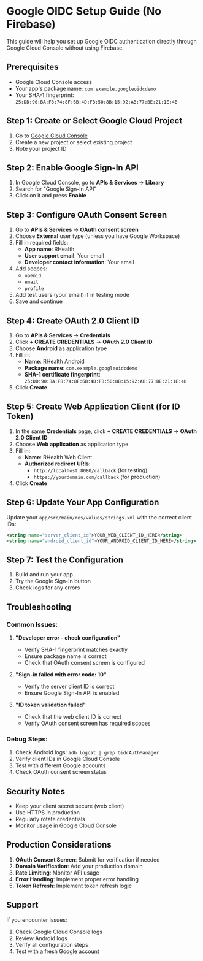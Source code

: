 # Google OIDC Setup Guide (No Firebase)

This guide will help you set up Google OIDC authentication directly through Google Cloud Console without using Firebase.

## Prerequisites

- Google Cloud Console access
- Your app's package name: `com.example.googleoidcdemo`
- Your SHA-1 fingerprint: `25:DD:90:BA:F8:74:8F:6B:4D:FB:50:8B:15:92:AB:77:BE:21:1E:4B`

## Step 1: Create or Select Google Cloud Project

1. Go to [Google Cloud Console](https://console.cloud.google.com/)
2. Create a new project or select existing project
3. Note your project ID

## Step 2: Enable Google Sign-In API

1. In Google Cloud Console, go to **APIs & Services** → **Library**
2. Search for "Google Sign-In API"
3. Click on it and press **Enable**

## Step 3: Configure OAuth Consent Screen

1. Go to **APIs & Services** → **OAuth consent screen**
2. Choose **External** user type (unless you have Google Workspace)
3. Fill in required fields:
   - **App name**: RHealth
   - **User support email**: Your email
   - **Developer contact information**: Your email
4. Add scopes:
   - `openid`
   - `email`
   - `profile`
5. Add test users (your email) if in testing mode
6. Save and continue

## Step 4: Create OAuth 2.0 Client ID

1. Go to **APIs & Services** → **Credentials**
2. Click **+ CREATE CREDENTIALS** → **OAuth 2.0 Client ID**
3. Choose **Android** as application type
4. Fill in:
   - **Name**: RHealth Android
   - **Package name**: `com.example.googleoidcdemo`
   - **SHA-1 certificate fingerprint**: `25:DD:90:BA:F8:74:8F:6B:4D:FB:50:8B:15:92:AB:77:BE:21:1E:4B`
5. Click **Create**

## Step 5: Create Web Application Client (for ID Token)

1. In the same **Credentials** page, click **+ CREATE CREDENTIALS** → **OAuth 2.0 Client ID**
2. Choose **Web application** as application type
3. Fill in:
   - **Name**: RHealth Web Client
   - **Authorized redirect URIs**: 
     - `http://localhost:8080/callback` (for testing)
     - `https://yourdomain.com/callback` (for production)
4. Click **Create**

## Step 6: Update Your App Configuration

Update your `app/src/main/res/values/strings.xml` with the correct client IDs:

```xml
<string name="server_client_id">YOUR_WEB_CLIENT_ID_HERE</string>
<string name="android_client_id">YOUR_ANDROID_CLIENT_ID_HERE</string>
```

## Step 7: Test the Configuration

1. Build and run your app
2. Try the Google Sign-In button
3. Check logs for any errors

## Troubleshooting

### Common Issues:

1. **"Developer error - check configuration"**
   - Verify SHA-1 fingerprint matches exactly
   - Ensure package name is correct
   - Check that OAuth consent screen is configured

2. **"Sign-in failed with error code: 10"**
   - Verify the server client ID is correct
   - Ensure Google Sign-In API is enabled

3. **"ID token validation failed"**
   - Check that the web client ID is correct
   - Verify OAuth consent screen has required scopes

### Debug Steps:

1. Check Android logs: `adb logcat | grep OidcAuthManager`
2. Verify client IDs in Google Cloud Console
3. Test with different Google accounts
4. Check OAuth consent screen status

## Security Notes

- Keep your client secret secure (web client)
- Use HTTPS in production
- Regularly rotate credentials
- Monitor usage in Google Cloud Console

## Production Considerations

1. **OAuth Consent Screen**: Submit for verification if needed
2. **Domain Verification**: Add your production domain
3. **Rate Limiting**: Monitor API usage
4. **Error Handling**: Implement proper error handling
5. **Token Refresh**: Implement token refresh logic

## Support

If you encounter issues:
1. Check Google Cloud Console logs
2. Review Android logs
3. Verify all configuration steps
4. Test with a fresh Google account

